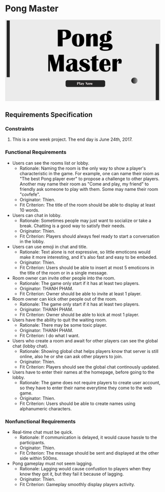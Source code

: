# Pong Master
![Game Homepage](pongmaster.png)
## Requirements Specification
### Constraints
1. This is a one week project. The end day is June 24th, 2017.
### Functional Requirements
- Users can see the rooms list or lobby.
  - Rationale: Naming the room is the only way to show a player's characteristic in the game. For example, one can name their room as "The best Pong player ever" to propose a challenge to other players. Another may name their room as "Come and play, my friend" to friendly ask someone to play with them. Some may name their room "covfefe".
  - Originator: Thien.
  - Fit Criterion: The title of the room should be able to display at least 10 words.
- Users can chat in lobby.
  - Rationale: Sometimes people may just want to socialize or take a break. Chatting is a good way to satisfy their needs.
  - Originator: Thien.
  - Fit Criterion: Players should always feel ready to start a conversation in the lobby.
- Users can use emoji in chat and title.
  - Rationale: Text alone is not expressive, so little emoticons would make it more interesting, and it's also fast and easy to be embeded.
  - Originator: Thien.
  - Fit Criterion: Users should be able to insert at most 5 emoticons in the title of the room or in a single message.
- Room owner can invite other people into the room.
  - Rationale: The game only start if it has at least two players.
  - Originator: THANH PHAM.
  - Fit Criterion: Owner should be able to invite at least 1 player.
- Room owner can kick other people out of the room.
  - Rationale: The game only start if it has at least two players.
  - Originator: THANH PHAM.
  - Fit Criterion: Owner should be able to kick at most 1 player.
- Users have the ability to quit the waiting room.
  - Rationale: There may be some toxic player.
  - Originator: THANH PHAM.
  - Fit Criterion: I do what I want.
- Users who create a room and await for other players can see the global chat (lobby chat).
  - Rationale: Showing global chat helps players know that server is still online, also he or she can ask other players to join.
  - Originator: Thien.
  - Fit Criterion: Players should see the global chat continously updated.
- Users have to enter their names at the homepage, before going to the lobby.
  - Rationale: The game does not require players to create user account, so they have to enter their name everytime they come to the web game.
  - Originator: Thien.
  - Fit Criterion: Users should be able to create names using alphanumeric characters.
### Nonfunctional Requirements
- Real-time chat must be quick.
  - Rationale: If communication is delayed, it would cause hassle to the participants.
  - Originator: Thien.
  - Fit Criterion: The message should be sent and displayed at the other side within 500ms.
- Pong gameplay must not seem lagging.
  - Rationale: Lagging would cause confustion to players when they know they got it, but they fail it because of lagging.
  - Originator: Thien.
  - Fit Criterion: Gameplay smoothly display players activity.
